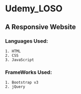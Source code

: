 # Udemy_LOSO
## A Responsive Website
### Languages Used:
    1. HTML
    2. CSS
    3. JavaScript
### FrameWorks Used:
    1. Bootstrap v3
    2. jQuery
